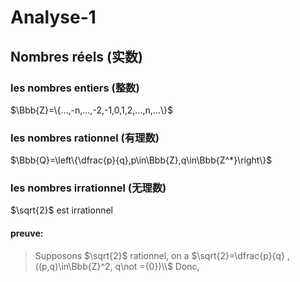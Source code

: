  # Analyse-1



## Nombres réels (实数)  

### les nombres entiers (整数)  

$\Bbb{Z}=\{...,-n,...,-2,-1,0,1,2,...,n,...\}$



### les nombres rationnel (有理数)  

$\Bbb{Q}=\left\{\dfrac{p}{q},p\in\Bbb{Z},q\in\Bbb{Z^*}\right\}$

### les nombres irrationnel (无理数)  

$\sqrt{2}$  est irrationnel 

#### preuve:

> Supposons $\sqrt{2}$ rationnel, on a $\sqrt{2}=\dfrac{p}{q} , ((p,q)\in\Bbb{Z}^2, q\not ={0})\\$
> Donc, 
